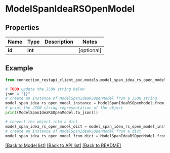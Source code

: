 # ModelSpanIdeaRSOpenModel


## Properties

Name | Type | Description | Notes
------------ | ------------- | ------------- | -------------
**id** | **int** |  | [optional] 

## Example

```python
from connection_restapi_client_poc.models.model_span_idea_rs_open_model import ModelSpanIdeaRSOpenModel

# TODO update the JSON string below
json = "{}"
# create an instance of ModelSpanIdeaRSOpenModel from a JSON string
model_span_idea_rs_open_model_instance = ModelSpanIdeaRSOpenModel.from_json(json)
# print the JSON string representation of the object
print(ModelSpanIdeaRSOpenModel.to_json())

# convert the object into a dict
model_span_idea_rs_open_model_dict = model_span_idea_rs_open_model_instance.to_dict()
# create an instance of ModelSpanIdeaRSOpenModel from a dict
model_span_idea_rs_open_model_from_dict = ModelSpanIdeaRSOpenModel.from_dict(model_span_idea_rs_open_model_dict)
```
[[Back to Model list]](../README.md#documentation-for-models) [[Back to API list]](../README.md#documentation-for-api-endpoints) [[Back to README]](../README.md)



